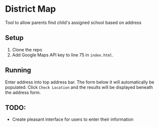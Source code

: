 # District Map
Tool to allow parents find child's assigned school based on address

## Setup
1) Clone the repo
2) Add Google Maps API key to line 75 in `index.html`.

## Running
Enter address into top address bar. The form below it will automatically be populated. Click `Check Location` and the results will be displayed beneath the address form.

## TODO:
- Create pleasant interface for users to enter their information
